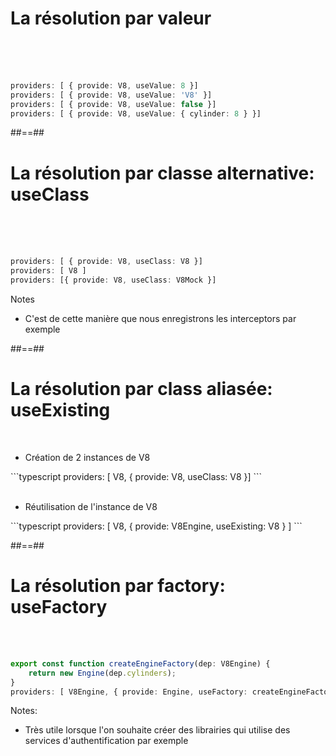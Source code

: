 <!-- .slide: class="sfeir-basic-slide with-code" -->
# La résolution par valeur
<br><br><br>
```typescript
providers: [ { provide: V8, useValue: 8 }]
providers: [ { provide: V8, useValue: 'V8' }]
providers: [ { provide: V8, useValue: false }]
providers: [ { provide: V8, useValue: { cylinder: 8 } }]
```
<!-- .element: class="big-code" -->

##==##

<!-- .slide: class="sfeir-basic-slide with-code" -->
# La résolution par classe alternative: useClass
<br><br><br>
```typescript
providers: [ { provide: V8, useClass: V8 }]
providers: [ V8 ]
providers: [{ provide: V8, useClass: V8Mock }]
```
<!-- .element: class="big-code" -->
Notes
- C'est de cette manière que nous enregistrons les interceptors par exemple

##==##

<!-- .slide: class="sfeir-basic-slide with-code" -->
# La résolution par class aliasée: useExisting
<br>
<ul>
    <li class="important bold">Création de 2 instances de V8</li>
</ul>
```typescript
providers: [ V8, { provide: V8, useClass: V8 }]
```
<!-- .element: class="big-code" -->
<br><br>
<ul>
    <li class="important bold">Réutilisation de l'instance de V8</li>
</ul>
```typescript
providers: [ V8, { provide: V8Engine, useExisting: V8 } ]
```
<!-- .element: class="big-code" -->

##==##

<!-- .slide: class="sfeir-basic-slide with-code" -->
# La résolution par factory: useFactory
<br><br>
```typescript
export const function createEngineFactory(dep: V8Engine) {
	return new Engine(dep.cylinders);
}
providers: [ V8Engine, { provide: Engine, useFactory: createEngineFactory, deps: [ V8Engine ] } ]
```
<!-- .element: class="big-code" -->
Notes:
- Très utile lorsque l'on souhaite créer des librairies qui utilise des services d'authentification par exemple


